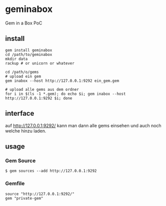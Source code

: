 # geminabox
Gem in a Box PoC

## install

    gem install geminabox
    cd /path/to/geminabox
    mkdir data
    rackup # or unicorn or whatever

    cd /path/o/gems
    # upload ein gem
    gem inabox --host http://127.0.0.1:9292 ein_gem.gem

    # upload alle gems aus dem ordner
    for i in $(ls -1 *.gem); do echo $i; gem inabox --host http://127.0.0.1:9292 $i; done

## interface

auf http://127.0.0.1:9292/ kann man dann alle gems einsehen und auch noch welche hinzu laden.


## usage

### Gem Source

    $ gem sources --add http://127.0.0.1:9292

### Gemfile

    source "http://127.0.0.1:9292/"
    gem "private-gem"
